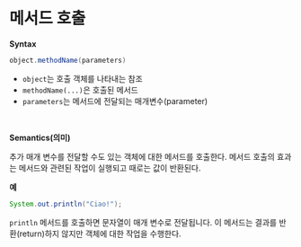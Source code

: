 # 메서드 호출

**Syntax**
```java
object.methodName(parameters)
```
- `object`는 호출 객체를 나타내는 참조
- `methodName(...)`은 호출된 메서드
- `parameters`는 메서드에 전달되는 매개변수(parameter)

<br>

**Semantics(의미)**

추가 매개 변수를 전달할 수도 있는 객체에 대한 메서드를 호출한다. 메서드 호출의 효과는 메서드와 관련된 작업이 실행되고 때로는 값이 반환된다.

**예**
```java
System.out.println("Ciao!");
```

`println` 메서드를 호출하면 문자열이 매개 변수로 전달됩니다. 이 메서드는 결과를 반환(return)하지 않지만 객체에 대한 작업을 수행한다.
